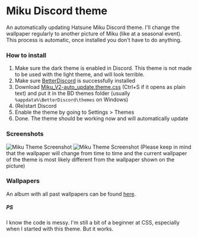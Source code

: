 # Miku Discord theme

An automatically updating Hatsune Miku Discord theme. I'll change the wallpaper regularly to another picture of Miku (like at a seasonal event). This process is automatic, once installed you don't have to do anything.

### How to install
1. Make sure the dark theme is enabled in Discord. This theme is not made to be used with the light theme, and will look terrible.
2. Make sure [BetterDiscord](https://betterdiscord.net/home/) is successfully installed
3. Download [Miku_V2-auto_update.theme.css](https://mythikangel.github.io/miku-discord-theme/Miku_V2-auto_update.theme.css) (Ctrl+S if it opens as plain text) and put it in the BD themes folder (usually `%appdata%\BetterDiscord\themes` on Windows)
4. (Re)start Discord
5. Enable the theme by going to Settings > Themes
6. Done. The theme should be working now and will automatically update

### Screenshots
![Miku Theme Screenshot](https://i.imgur.com/16ENzje.png)
![Miku Theme Screenshot](https://i.imgur.com/WcdlBda.png)
(Please keep in mind that the wallpaper will change from time to time and the current wallpaper of the theme is most likely different from the wallpaper shown on the picture)

### Wallpapers
An album with all past wallpapers can be found [here](https://imgur.com/a/5wOsk).

##### PS
I know the code is messy. I'm still a bit of a beginner at CSS, especially when I started with this theme. But it works.
